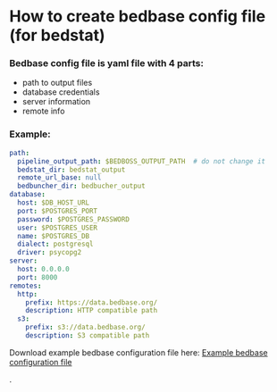 # How to create bedbase config file (for bedstat)

### Bedbase config file is yaml file with 4 parts:
- path to output files 
- database credentials 
- server information 
- remote info

### Example:
```yaml
path:
  pipeline_output_path: $BEDBOSS_OUTPUT_PATH  # do not change it
  bedstat_dir: bedstat_output
  remote_url_base: null
  bedbuncher_dir: bedbucher_output
database:
  host: $DB_HOST_URL
  port: $POSTGRES_PORT
  password: $POSTGRES_PASSWORD
  user: $POSTGRES_USER
  name: $POSTGRES_DB
  dialect: postgresql
  driver: psycopg2
server:
  host: 0.0.0.0
  port: 8000
remotes:
  http:
    prefix: https://data.bedbase.org/
    description: HTTP compatible path
  s3:
    prefix: s3://data.bedbase.org/
    description: S3 compatible path
```

Download example bedbase configuration file here: <a href="../bedbase_configuration.yaml" download>Example bedbase configuration file</a>

.